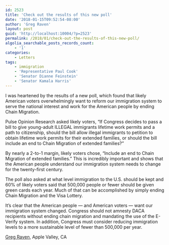 ```yaml
---
id: 2523
title: 'Check out the results of this new poll'
date: '2018-01-15T09:52:54-08:00'
author: 'Greg Raven'
layout: post
guid: 'http://localhost:10004/?p=2523'
permalink: /2018/01/check-out-the-results-of-this-new-poll/
algolia_searchable_posts_records_count:
    - '1'
categories:
    - Letters
tags:
    - immigration
    - 'Representative Paul Cook'
    - 'Senator Dianne Feinstein'
    - 'Senator Kamala Harris'
---
```


I was heartened by the results of a new poll, which found that likely American voters overwhelmingly want to reform our immigration system to serve the national interest and work for the American people by ending Chain Migration.

Pulse Opinion Research asked likely voters, “If Congress decides to pass a bill to give young-adult ILLEGAL immigrants lifetime work permits and a path to citizenship, should the bill allow illegal immigrants to petition to obtain lifetime work permits for their extended families, or should the bill include an end to Chain Migration of extended families?”

By nearly a 2-to-1 margin, likely voters chose, “Include an end to Chain Migration of extended families.” This is incredibly important and shows that the American people understand our immigration system needs to change for the twenty-first century.

The poll also asked at what level immigration to the U.S. should be kept and 60% of likely voters said that 500,000 people or fewer should be given green cards each year. Much of that can be accomplished by simply ending Chain Migration and the Visa Lottery.

It’s clear that the American people — and American voters — want our immigration system changed. Congress should not amnesty DACA recipients without ending chain migration and mandating the use of the E-Verify system. In addition, Congress must consider reducing immigration levels to a more sustainable level of fewer than 500,000 per year.

[Greg Raven](https://www.gregraven.org/), Apple Valley, CA